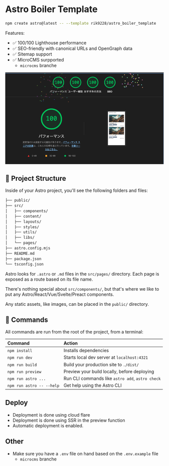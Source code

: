 # Astro Boiler Template

```sh
npm create astro@latest -- --template rik9228/astro_boiler_template
```

Features:

- ✅ 100/100 Lighthouse performance
- ✅ SEO-friendly with canonical URLs and OpenGraph data
- ✅ Sitemap support
- ✅ MicroCMS surpported
  - `microcms` branche

![100/100 Lighthouse performance](/image.png)

## 🚀 Project Structure

Inside of your Astro project, you'll see the following folders and files:

```zsh
├── public/
├── src/
│   ├── components/
│   ├── content/
│   ├── layouts/
│   ├── styles/
│   ├── utils/
│   ├── libs/
│   └── pages/
├── astro.config.mjs
├── README.md
├── package.json
└── tsconfig.json
```

Astro looks for `.astro` or `.md` files in the `src/pages/` directory. Each page is exposed as a route based on its file name.

There's nothing special about `src/components/`, but that's where we like to put any Astro/React/Vue/Svelte/Preact components.

Any static assets, like images, can be placed in the `public/` directory.

## 🧞 Commands

All commands are run from the root of the project, from a terminal:

| Command                   | Action                                           |
| :------------------------ | :----------------------------------------------- |
| `npm install`             | Installs dependencies                            |
| `npm run dev`             | Starts local dev server at `localhost:4321`      |
| `npm run build`           | Build your production site to `./dist/`          |
| `npm run preview`         | Preview your build locally, before deploying     |
| `npm run astro ...`       | Run CLI commands like `astro add`, `astro check` |
| `npm run astro -- --help` | Get help using the Astro CLI                     |

## Deploy

- Deployment is done using cloud flare
- Deployment is done using SSR in the preview function
- Automatic deployment is enabled.

## Other

- Make sure you have a `.env` file on hand based on the `.env.example` file
  - `microcms` branche
